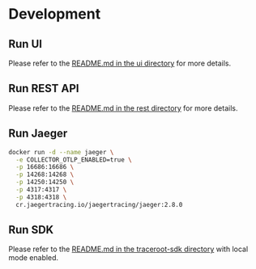 # Development

## Run UI

Please refer to the [README.md in the ui directory](ui/README.md) for more details.

## Run REST API

Please refer to the [README.md in the rest directory](rest/README.md) for more details.

## Run Jaeger

```bash
docker run -d --name jaeger \
  -e COLLECTOR_OTLP_ENABLED=true \
  -p 16686:16686 \
  -p 14268:14268 \
  -p 14250:14250 \
  -p 4317:4317 \
  -p 4318:4318 \
  cr.jaegertracing.io/jaegertracing/jaeger:2.8.0
```

## Run SDK

Please refer to the [README.md in the traceroot-sdk directory](https://github.com/traceroot-ai/traceroot-sdk) with local mode enabled.
